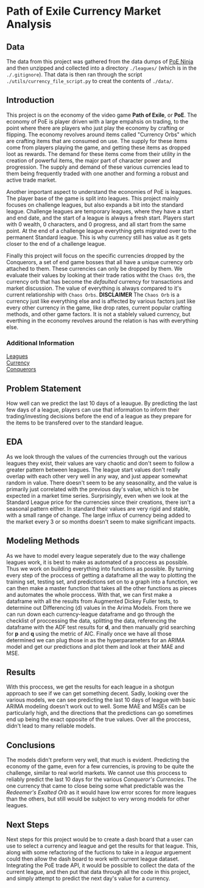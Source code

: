 # Path of Exile Currency Market Analysis

## Data

The data from this project was gathered from the data dumps of [PoE Ninja](https://poe.ninja/data) and then unzipped and collected into a directory `./leagues/` (which is in the `./.gitignore`). That data is then ran through the script `./utils/currency_file_script.py` to creat the contents of `./data/`.

## Introduction
This project is on the economy of the video game **Path of Exile**, or **PoE**. The economy of PoE is player driven with a large empahsis on trading, to the point where there are players who just play the economy by crafting or flipping. The economy revolves around items called "Currency Orbs" which are crafting items that are consumed on use. The supply for these items come from players playing the game, and getting these items as dropped loot as rewards. The demand for these items come from their utility in the creation of powerful items, the major part of character power and progression. The supply and demand of these various currencies lead to them being frequently traded with one another and forming a robust and active trade market. 

Another important aspect to understand the economies of PoE is leagues. The player base of the game is split into leagues. This project mainly focuses on challenge leagues, but also expands a bit into the standard league. Challenge leagues are temporary leagues, where they have a start and end date, and the start of a league is always a fresh start. Players start with 0 wealth, 0 characters, and 0 progress, and all start from the same point. At the end of a challenge league everything gets migrated over to the permanent Standard league. This is why currency still has value as it gets closer to the end of a challenge league.

Finally this project will focus on the specific currencies dropped by the Conquerors, a set of end game bosses that all have a unique currency orb attached to them. These currencies can only be dropped by them. We evaluate their values by looking at their trade ratios witht the `Chaos Orb`, the currency orb that has become the *defaulted* currency for transactions and market discussion. The value of everything is always compared to it's current relationship with `Chaos Orbs`. **DISCLAIMER** The `Chaos Orb` is a currency just like everything else and is affected by various factors just like every other currency in the game, like drop rates, current popular crafting methods, and other game factors. It is not a stablely valued currency, but everthing in the economy revolves around the relation is has with everything else. 

### Additional Information
[Leagues](https://www.poewiki.net/wiki/League#Challenge_leagues)  
[Currency](https://www.poewiki.net/wiki/Currency)  
[Conquerors](https://www.poewiki.net/wiki/Conquerors)  

## Problem Statement
How well can we predict the last 10 days of a leaugue. By predicting the last few days of a league, players can use that information to inform their trading/investing decisions before the end of a league as they prepare for the items to be transfered over to the standard league.

## EDA
As we look through the values of the currencies through out the various leagues they exist, their values are vary chaotic and don't seem to follow a greater pattern between leagues. The league start values don't really overlap with each other very well in any way, and just appear somewhat random in value. There doesn't seem to be any seasonality, and the value is primarily just correlated with the previous day's value, which is to be expected in a market time series. Surprisingly, even when we look at the Standard League price for the currencies since their creations, there isn't a seasonal pattern either. In standard their values are very rigid and stable, with a small range of change. The large influx of currency being added to the market every 3 or so months doesn't seem to make significant impacts.

## Modeling Methods
As we have to model every league seperately due to the way challenge leagues work, it is best to make as automated of a proccess as possible. Thus we work on building everything into functions as possible. By turning every step of the proccess of getting a dataframe all the way to plotting the training set, testing set, and predictions set on to a graph into a function, we can then make a master function that takes all the other functions as pieces and automates the whole proccess. With that, we can first make a dataframe with all the results from Augmented Dickey Fuller tests, to determine out Differencing (d) values in the Arima Models. From there we can run down each currency-league dataframe and go through the checklist of proccessing the data, splitting the data, referencing the dataframe with the ADF test results for **d**, and then manually grid searching for **p** and **q** using the metric of AIC. Finally once we have all those determined we can plug those in as the hyperparameters for an ARIMA model and get our predictions and plot them and look at their MAE and MSE.

## Results
With this proccess, we get the results for each league in a shotgun approach to see if we can get something decent. Sadly, looking over the various models, we can see predicting the last 10 days of league with basic ARIMA modeling doesn't work out to well. Some MAE and MSEs can be particularly high, and the directions that the predictions can go sometimes end up being the exact opposite of the true values. Over all the proccess, didn't lead to many reliable models. 

## Conclusions 
The models didn't preform very well, that much is evident. Predicting the economy of the game, even for a few currencies, is proving to be quite the challenge, similar to real world markets. We cannot use this proccess to reliably predict the last 10 days for the various *Conqueror's Currencies*. The one currency that came to close being some what predictable was the *Redeemer's Exalted Orb* as it would have low error scores for more leagues than the others, but still would be subject to very wrong models for other leagues.

## Next Steps
Next steps for this project would be to create a dash board that a user can use to select a currency and league and get the results for that league. This, along with some refactoring of the fuctions to take in a *league* arguement could then allow the dash board to work with current league dataset. Integrating the PoE trade API, it would be possible to collect the data of the current league, and then put that data through all the code in this project, and simply attempt to predict the next day's value for a currency.
